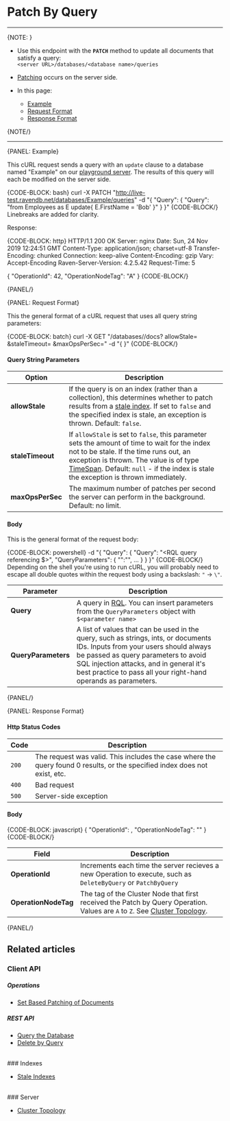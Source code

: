 ﻿# Patch By Query

---

{NOTE: }

* Use this endpoint with the **`PATCH`** method to update all documents that satisfy a query:  
`<server URL>/databases/<database name>/queries`  

* [Patching](../../../client-api/operations/patching/set-based) occurs on the server side.  

* In this page:  
  * [Example](../../../client-api/rest-api/queries/patch-by-query#example)  
  * [Request Format](../../../client-api/rest-api/queries/patch-by-query#request-format)  
  * [Response Format](../../../client-api/rest-api/queries/patch-by-query#response-format)  

{NOTE/}

---

{PANEL: Example}

This cURL request sends a query with an `update` clause to a database named "Example" on our 
[playground server](http://live-test.ravendb.net). The results of this query will each be modified on the server side.  

{CODE-BLOCK: bash}
curl -X PATCH "http://live-test.ravendb.net/databases/Example/queries"
-d "{ \"Query\": { \"Query\": \"from Employees as E update{ E.FirstName = 'Bob' }\" } }"
{CODE-BLOCK/}
Linebreaks are added for clarity.  

Response:  

{CODE-BLOCK: http}
HTTP/1.1 200 OK
Server: nginx
Date: Sun, 24 Nov 2019 12:24:51 GMT
Content-Type: application/json; charset=utf-8
Transfer-Encoding: chunked
Connection: keep-alive
Content-Encoding: gzip
Vary: Accept-Encoding
Raven-Server-Version: 4.2.5.42
Request-Time: 5

{
    "OperationId": 42,
    "OperationNodeTag": "A"
}
{CODE-BLOCK/}

{PANEL/}

{PANEL: Request Format}

This the general format of a cURL request that uses all query string parameters:

{CODE-BLOCK: batch}
curl -X GET "<server URL>/databases/<database name>/docs?
            allowStale=<boolean>
            &staleTimeout=<TimeSpan>
            &maxOpsPerSec=<integer>"
-d "{ }"
{CODE-BLOCK/}

#### Query String Parameters

| Option | Description |
| - | - |
| **allowStale** | If the query is on an index (rather than a collection), this determines whether to patch results from a [stale index](../../../indexes/stale-indexes). If set to `false` and the specified index is stale, an exception is thrown. Default: `false`. |
| **staleTimeout** | If `allowStale` is set to `false`, this parameter sets the amount of time to wait for the index not to be stale. If the time runs out, an exception is thrown. The value is of type [TimeSpan](https://docs.microsoft.com/en-us/dotnet/api/system.timespan). Default: `null` - if the index is stale the exception is thrown immediately. |
| **maxOpsPerSec** | The maximum number of patches per second the server can perform in the background. Default: no limit. |

#### Body

This is the general format of the request body:

{CODE-BLOCK: powershell}
-d "{
    \"Query\": {
        \"Query\": \"<RQL query referencing $<name>>\",
        \"QueryParameters\": {
            \"<name>\":\"<parameter>\",
            ...
        }
    }
}"
{CODE-BLOCK/}
Depending on the shell you're using to run cURL, you will probably need to escape all 
double quotes within the request body using a backslash: `"` -> `\"`.  

| Parameter | Description |
| - | - |
| **Query** | A query in [RQL](../../../client-api/session/querying/what-is-rql). You can insert parameters from the `QueryParameters` object with `$<parameter name>` |
| **QueryParameters** | A list of values that can be used in the query, such as strings, ints, or documents IDs. Inputs from your users should always be passed as query parameters to avoid SQL injection attacks, and in general it's best practice to pass all your right-hand operands as parameters. |
{PANEL/}

{PANEL: Response Format}

#### Http Status Codes

| Code | Description |
| - | - |
| `200` | The request was valid. This includes the case where the query found 0 results, or the specified index does not exist, etc. |
| `400` | Bad request |
| `500` | Server-side exception |

#### Body

{CODE-BLOCK: javascript}
{
    "OperationId": <int>,
    "OperationNodeTag": "<cluster node tag>"
}
{CODE-BLOCK/}

| Field | Description |
| - | - |
| **OperationId** | Increments each time the server recieves a new Operation to execute, such as `DeleteByQuery` or `PatchByQuery` |
| **OperationNodeTag** | The tag of the Cluster Node that first received the Patch by Query Operation. Values are `A` to `Z`. See [Cluster Topology](../../../server/clustering/rachis/cluster-topology). |
{PANEL/}

## Related articles  

### Client API  

##### Operations  

- [Set Based Patching of Documents](../../../client-api/operations/patching/set-based)  

##### REST API  

- [Query the Database](../../../client-api/rest-api/queries/query-the-database)  
- [Delete by Query](../../../client-api/rest-api/queries/common/delete-by-query)  
<br/>
### Indexes  

- [Stale Indexes](../../../indexes/stale-indexes)  
<br/>
### Server  

- [Cluster Topology](../../../server/clustering/rachis/cluster-topology)  

